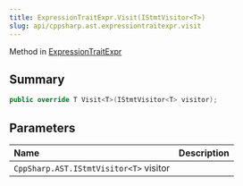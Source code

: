 ```yaml
---
title: ExpressionTraitExpr.Visit(IStmtVisitor<T>)
slug: api/cppsharp.ast.expressiontraitexpr.visit
---
```

Method in [ExpressionTraitExpr](/api/cppsharp/ast/expressiontraitexpr)

## Summary



```csharp
public override T Visit<T>(IStmtVisitor<T> visitor);
```

## Parameters

|Name|Description|
|:---|:---|
|`CppSharp.AST.IStmtVisitor<T>` visitor||

